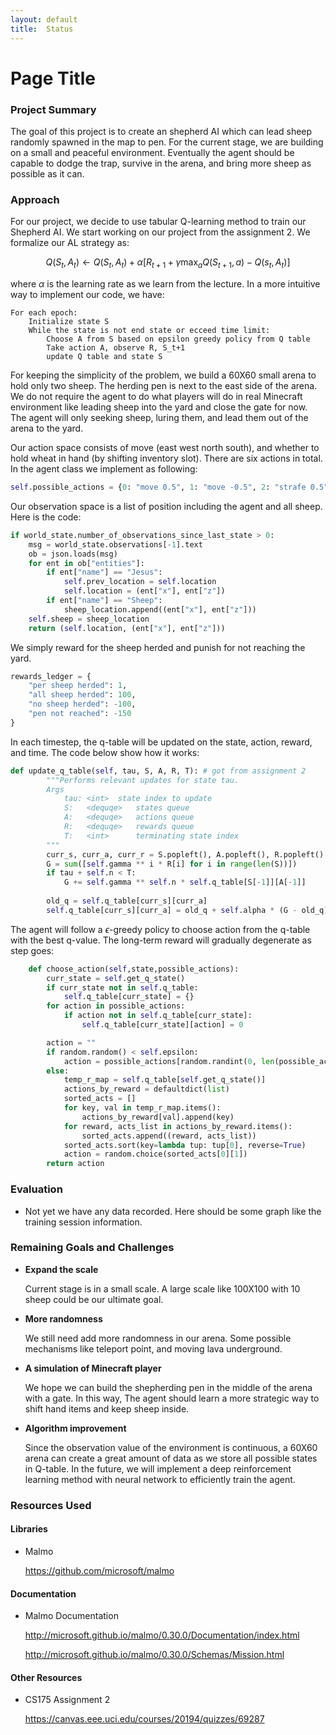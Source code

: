 ```yaml
---
layout: default
title:  Status
---
```


# Page Title

### Project Summary

The goal of this project is to create an shepherd AI which can lead sheep randomly spawned in the map to pen. For the current stage, we are building on a small and peaceful environment. Eventually the agent should be capable to dodge the trap, survive in the arena, and bring more sheep as possible as it can.

### Approach

For our project,  we decide to use tabular Q-learning method to train our Shepherd AI. We start working on our project from the assignment 2. We formalize our AL strategy as:

$$
Q(S_t, A_t)\leftarrow Q(S_t, A_t) + \alpha[R_{t+1} + \gamma\max_a Q(S_{t+1},a)- Q(s_t, A_t)]
$$

where $\alpha$ is the learning rate as we learn from the lecture. In a more intuitive way to implement our code, we have:


```
For each epoch:
	Initialize state S
	While the state is not end state or ecceed time limit:
		Choose A from S based on epsilon greedy policy from Q table
		Take action A, observe R, S_t+1
		update Q table and state S
```

For keeping the simplicity of the problem, we build a 60X60 small arena to hold only two sheep. The herding pen is next to the east side of the arena. We do not require the agent to do what players will do in real Minecraft environment like leading sheep into the yard and close the gate for now. The agent will only seeking sheep, luring them, and lead them out of the arena to the yard.

Our action space consists of move (east west north south), and whether to hold wheat in hand (by shifting inventory slot). There are  six actions in total. In the agent class we implement as following:

```python
self.possible_actions = {0: "move 0.5", 1: "move -0.5", 2: "strafe 0.5", 3: "strafe -0.5", 4: "hotbar.2 1", 5: "hotbar.1 1"}
```

Our observation space is a list of position including the agent and all sheep. Here is the code:

```python
if world_state.number_of_observations_since_last_state > 0:
    msg = world_state.observations[-1].text
    ob = json.loads(msg)
    for ent in ob["entities"]:
        if ent["name"] == "Jesus":
            self.prev_location = self.location
            self.location = (ent["x"], ent["z"])
        if ent["name"] == "Sheep":
            sheep_location.append((ent["x"], ent["z"]))
    self.sheep = sheep_location
    return (self.location, (ent["x"], ent["z"]))
```

We simply reward for the sheep herded and punish for not reaching the yard.

```python
rewards_ledger = {
    "per sheep herded": 1,
    "all sheep herded": 100,
    "no sheep herded": -100,
    "pen not reached": -150
}
```

In each timestep, the q-table will be updated on the state, action, reward, and time. The code below show how it works:

```python
def update_q_table(self, tau, S, A, R, T): # got from assignment 2
        """Performs relevant updates for state tau.
        Args
            tau: <int>  state index to update
            S:   <dequqe>   states queue
            A:   <dequqe>   actions queue
            R:   <dequqe>   rewards queue
            T:   <int>      terminating state index
        """
        curr_s, curr_a, curr_r = S.popleft(), A.popleft(), R.popleft()
        G = sum([self.gamma ** i * R[i] for i in range(len(S))])
        if tau + self.n < T:
            G += self.gamma ** self.n * self.q_table[S[-1]][A[-1]]
            
        old_q = self.q_table[curr_s][curr_a]
        self.q_table[curr_s][curr_a] = old_q + self.alpha * (G - old_q)
```

The agent will follow a $\epsilon$-greedy policy to choose action from the q-table with the best q-value. The long-term reward will gradually degenerate as step goes: 

```python
    def choose_action(self,state,possible_actions):
        curr_state = self.get_q_state()
        if curr_state not in self.q_table:
            self.q_table[curr_state] = {}
        for action in possible_actions:
            if action not in self.q_table[curr_state]:
                self.q_table[curr_state][action] = 0

        action = ""
        if random.random() < self.epsilon: 
            action = possible_actions[random.randint(0, len(possible_actions)-1)]
        else: 
            temp_r_map = self.q_table[self.get_q_state()]
            actions_by_reward = defaultdict(list)
            sorted_acts = []
            for key, val in temp_r_map.items():
                actions_by_reward[val].append(key)
            for reward, acts_list in actions_by_reward.items():
                sorted_acts.append((reward, acts_list))
            sorted_acts.sort(key=lambda tup: tup[0], reverse=True)
            action = random.choice(sorted_acts[0][1])
        return action    
```

### Evaluation

- Not yet we have any data recorded. Here should be some graph like the training session information.

### Remaining Goals and Challenges

- **Expand the scale**

  Current stage is in a small scale. A large scale like 100X100 with 10 sheep could be our ultimate goal.

- **More randomness**

  We still need add more randomness in our arena. Some possible mechanisms like teleport point, and moving lava underground.

- **A simulation of Minecraft player**

  We hope we can build the shepherding pen in the middle of the arena with a gate. In this way, The agent should learn a more strategic way to shift hand items and keep sheep inside.

- **Algorithm improvement**

  Since the observation value of the environment is continuous, a 60X60 arena can create a great amount of data as we store all possible states in Q-table.  In the future, we will implement a deep reinforcement learning method with neural network to efficiently train the agent.

### Resources Used

#### Libraries

- Malmo

   https://github.com/microsoft/malmo

#### Documentation

- Malmo Documentation

  http://microsoft.github.io/malmo/0.30.0/Documentation/index.html

  http://microsoft.github.io/malmo/0.30.0/Schemas/Mission.html

#### Other Resources

- CS175 Assignment 2

   https://canvas.eee.uci.edu/courses/20194/quizzes/69287